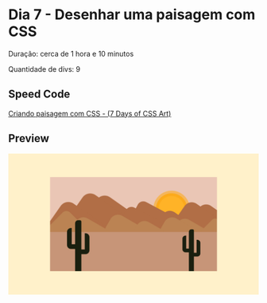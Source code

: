 # Dia 7 - Desenhar uma paisagem com CSS

Duração: cerca de 1 hora e 10 minutos

Quantidade de divs: 9

## Speed Code
[Criando paisagem com CSS - (7 Days of CSS Art)](https://youtu.be/UzMhT91wnNI)
## Preview

<div align="center">
    <img src="preview-paisagem.png" alt="Preview" />
</div>